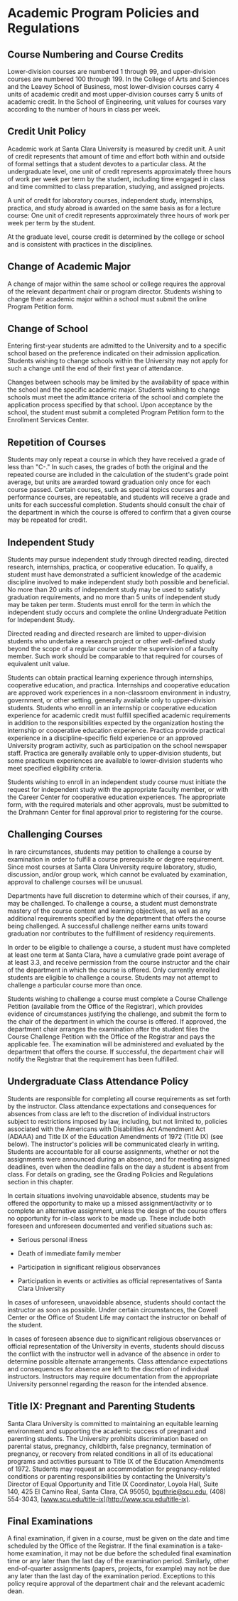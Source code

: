 Academic Program Policies and Regulations
=========================================

Course Numbering and Course Credits
-----------------------------------

Lower-division courses are numbered 1 through 99, and upper-division courses are numbered 100 through 199. In the College of Arts and Sciences and the Leavey School of Business, most lower-division courses carry 4 units of academic credit and most upper-division courses carry 5 units of academic credit. In the School of Engineering, unit values for courses vary according to the number of hours in class per week.

Credit Unit Policy
------------------

Academic work at Santa Clara University is measured by credit unit. A unit of credit represents that amount of time and effort both within and outside of formal settings that a student devotes to a particular class. At the undergraduate level, one unit of credit represents approximately three hours of work per week per term by the student, including time engaged in class and time committed to class preparation, studying, and assigned projects.

A unit of credit for laboratory courses, independent study, internships, practica, and study abroad is awarded on the same basis as for a lecture course: One unit of credit represents approximately three hours of work per week per term by the student.

At the graduate level, course credit is determined by the college or school and is consistent with practices in the disciplines.

Change of Academic Major
------------------------

A change of major within the same school or college requires the approval of the relevant department chair or program director. Students wishing to change their academic major within a school must submit the online Program Petition form.

Change of School
----------------

Entering first-year students are admitted to the University and to a specific school based on the preference indicated on their admission application. Students wishing to change schools within the University may not apply for such a change until the end of their first year of attendance.

Changes between schools may be limited by the availability of space within the school and the specific academic major. Students wishing to change schools must meet the admittance criteria of the school and complete the application process specified by that school. Upon acceptance by the school, the student must submit a completed Program Petition form to the Enrollment Services Center.

Repetition of Courses
---------------------

Students may only repeat a course in which they have received a grade of less than "C-." In such cases, the grades of both the original and the repeated course are included in the calculation of the student's grade point average, but units are awarded toward graduation only once for each course passed. Certain courses, such as special topics courses and performance courses, are repeatable, and students will receive a grade and units for each successful completion. Students should consult the chair of the department in which the course is offered to confirm that a given course may be repeated for credit.

Independent Study
-----------------

Students may pursue independent study through directed reading, directed research, internships, practica, or cooperative education. To qualify, a student must have demonstrated a sufficient knowledge of the academic discipline involved to make independent study both possible and beneficial. No more than 20 units of independent study may be used to satisfy graduation requirements, and no more than 5 units of independent study may be taken per term. Students must enroll for the term in which the independent study occurs and complete the online Undergraduate Petition for Independent Study.

Directed reading and directed research are limited to upper-division students who undertake a research project or other well-defined study beyond the scope of a regular course under the supervision of a faculty member. Such work should be comparable to that required for courses of equivalent unit value.

Students can obtain practical learning experience through internships, cooperative education, and practica. Internships and cooperative education are approved work experiences in a non-classroom environment in industry, government, or other setting, generally available only to upper-division students. Students who enroll in an internship or cooperative education experience for academic credit must fulfill specified academic requirements in addition to the responsibilities expected by the organization hosting the internship or cooperative education experience. Practica provide practical experience in a discipline-specific field experience or an approved University program activity, such as participation on the school newspaper staff. Practica are generally available only to upper-division students, but some practicum experiences are available to lower-division students who meet specified eligibility criteria.

Students wishing to enroll in an independent study course must initiate the request for independent study with the appropriate faculty member, or with the Career Center for cooperative education experiences. The appropriate form, with the required materials and other approvals, must be submitted to the Drahmann Center for final approval prior to registering for the course.

Challenging Courses
-------------------

In rare circumstances, students may petition to challenge a course by examination in order to fulfill a course prerequisite or degree requirement. Since most courses at Santa Clara University require laboratory, studio, discussion, and/or group work, which cannot be evaluated by examination, approval to challenge courses will be unusual.

Departments have full discretion to determine which of their courses, if any, may be challenged. To challenge a course, a student must demonstrate mastery of the course content and learning objectives, as well as any additional requirements specified by the department that offers the course being challenged. A successful challenge neither earns units toward graduation nor contributes to the fulfillment of residency requirements.

In order to be eligible to challenge a course, a student must have completed at least one term at Santa Clara, have a cumulative grade point average of at least 3.3, and receive permission from the course instructor and the chair of the department in which the course is offered. Only currently enrolled students are eligible to challenge a course. Students may not attempt to challenge a particular course more than once.

Students wishing to challenge a course must complete a Course Challenge Petition (available from the Office of the Registrar), which provides evidence of circumstances justifying the challenge, and submit the form to the chair of the department in which the course is offered. If approved, the department chair arranges the examination after the student files the Course Challenge Petition with the Office of the Registrar and pays the applicable fee. The examination will be administered and evaluated by the department that offers the course. If successful, the department chair will notify the Registrar that the requirement has been fulfilled.

Undergraduate Class Attendance Policy
-------------------------------------

Students are responsible for completing all course requirements as set forth by the instructor. Class attendance expectations and consequences for absences from class are left to the discretion of individual instructors subject to restrictions imposed by law, including, but not limited to, policies associated with the Americans with Disabilities Act Amendment Act (ADAAA) and Title IX of the Education Amendments of 1972 (Title IX) (see below). The instructor's policies will be communicated clearly in writing. Students are accountable for all course assignments, whether or not the assignments were announced during an absence, and for meeting assigned deadlines, even when the deadline falls on the day a student is absent from class. For details on grading, see the Grading Policies and Regulations section in this chapter.

In certain situations involving unavoidable absence, students may be offered the opportunity to make up a missed assignment/activity or to complete an alternative assignment, unless the design of the course offers no opportunity for in-class work to be made up. These include both foreseen and unforeseen documented and verified situations such as:

-   Serious personal illness

-   Death of immediate family member

-   Participation in significant religious observances

-   Participation in events or activities as official representatives of Santa Clara University

In cases of unforeseen, unavoidable absence, students should contact the instructor as soon as possible. Under certain circumstances, the Cowell Center or the Office of Student Life may contact the instructor on behalf of the student.

In cases of foreseen absence due to significant religious observances or official representation of the University in events, students should discuss the conflict with the instructor well in advance of the absence in order to determine possible alternate arrangements. Class attendance expectations and consequences for absence are left to the discretion of individual instructors. Instructors may require documentation from the appropriate University personnel regarding the reason for the intended absence.

Title IX: Pregnant and Parenting Students 
-----------------------------------------

Santa Clara University is committed to maintaining an equitable learning environment and supporting the academic success of pregnant and parenting students. The University prohibits discrimination based on parental status, pregnancy, childbirth, false pregnancy, termination of pregnancy, or recovery from related conditions in all of its educational programs and activities pursuant to Title IX of the Education Amendments of 1972. Students may request an accommodation for pregnancy-related conditions or parenting responsibilities by contacting the University's Director of Equal Opportunity and Title IX Coordinator, Loyola Hall, Suite 140, 425 El Camino Real, Santa Clara, CA 95050, [bguthrie@scu.edu](mailto:bguthrie@scu.edu), (408) 554-3043, [www.scu.edu/title-ix](http://www.scu.edu/title-ix).

Final Examinations
------------------

A final examination, if given in a course, must be given on the date and time scheduled by the Office of the Registrar. If the final examination is a take-home examination, it may not be due before the scheduled final examination time or any later than the last day of the examination period. Similarly, other end-of-quarter assignments (papers, projects, for example) may not be due any later than the last day of the examination period. Exceptions to this policy require approval of the department chair and the relevant academic dean.
